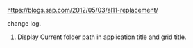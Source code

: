 https://blogs.sap.com/2012/05/03/al11-replacement/

change log.

1. Display Current folder path in application title and grid title.

